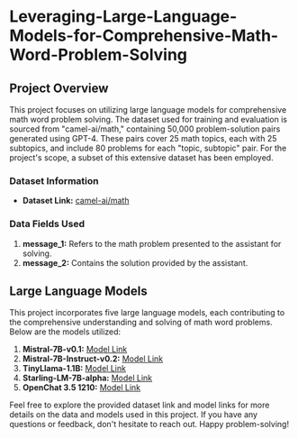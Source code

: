  <h1>Leveraging-Large-Language-Models-for-Comprehensive-Math-Word-Problem-Solving</h1>

  <h2>Project Overview</h2>

  <p>This project focuses on utilizing large language models for comprehensive math word problem solving. The dataset used for training and evaluation is sourced from "camel-ai/math," containing 50,000 problem-solution pairs generated using GPT-4. These pairs cover 25 math topics, each with 25 subtopics, and include 80 problems for each "topic, subtopic" pair. For the project's scope, a subset of this extensive dataset has been employed.</p>

  <h3>Dataset Information</h3>

  <ul>
    <li><strong>Dataset Link:</strong> <a href="https://huggingface.co/datasets/camel-ai/math">camel-ai/math</a></li>
  </ul>

  <h3>Data Fields Used</h3>

  <ol>
    <li><strong>message_1:</strong> Refers to the math problem presented to the assistant for solving.</li>
    <li><strong>message_2:</strong> Contains the solution provided by the assistant.</li>
  </ol>

  <h2>Large Language Models</h2>

  <p>This project incorporates five large language models, each contributing to the comprehensive understanding and solving of math word problems. Below are the models utilized:</p>

  <ol>
    <li><strong>Mistral-7B-v0.1:</strong> <a href="https://huggingface.co/mistralai/Mistral-7B-v0.1">Model Link</a></li>
    <li><strong>Mistral-7B-Instruct-v0.2:</strong> <a href="https://huggingface.co/mistralai/Mistral-7B-Instruct-v0.2">Model Link</a></li>
    <li><strong>TinyLlama-1.1B:</strong> <a href="https://huggingface.co/TinyLlama/TinyLlama-1.1B-Chat-v1.0">Model Link</a></li>
    <li><strong>Starling-LM-7B-alpha:</strong> <a href="https://huggingface.co/berkeley-nest/Starling-LM-7B-alpha">Model Link</a></li>
    <li><strong>OpenChat 3.5 1210:</strong> <a href="https://huggingface.co/openchat/openchat-3.5-1210">Model Link</a></li>
  </ol>


  <p>Feel free to explore the provided dataset link and model links for more details on the data and models used in this project. If you have any questions or feedback, don't hesitate to reach out. Happy problem-solving!</p>


